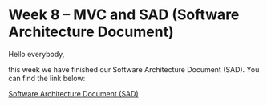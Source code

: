 # Week 8 – MVC and SAD (Software Architecture Document)

Hello everybody,

this week we have finished our Software Architecture Document (SAD). You can find the link below:

<a href="https://github.com/WGPlaner/wg_planer/blob/master/Documentation/SAD/SAD.md">Software Architecture Document (SAD)</a>

